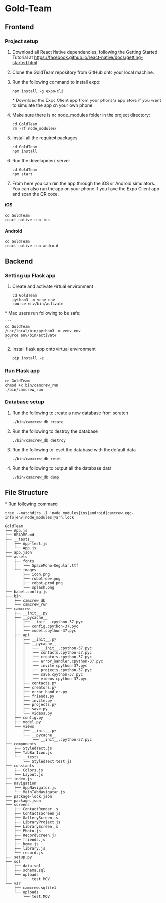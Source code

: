 # Gold-Team

## Frontend
### Project setup

1. Download all React Native dependencies, following the Getting Started Tutorial at https://facebook.github.io/react-native/docs/getting-started.html
2. Clone the GoldTeam repository from GitHub onto your local machine.
3. Run the following command to install expo:
    ```
    npm install -g expo-cli
    ```
    \* Download the Expo Client app from your phone's app store if you want to simulate the app on your own phone
4. Make sure there is no node_modules folder in the project directory:
    ```
    cd GoldTeam
    rm -rf node_modules/
    ```

5. Install all the required packages 
    ```
    cd GoldTeam
    npm install
    ```
6. Run the development server
    ```
    cd GoldTeam
    npm start
    ```
7. From here you can run the app through the iOS or Android simulators. You can also run the app on your phone if you have the Expo Client app and scan the QR code.

#### iOS

```
cd GoldTeam
react-native run-ios
```

#### Android

```
cd GoldTeam
react-native run-android
```

## Backend
### Setting up Flask app
1. Create and activate virtual environment
    ```
    cd GoldTeam
    python3 -m venv env
    source env/bin/activate
    ```
\* Mac users run following to be safe:

    ```
    cd GoldTeam
    /usr/local/bin/python3 -m venv env
    source env/bin/activate
    ```

2. Install flask app onto virtual environment
    ```
    pip install -e .
    ```

### Run Flask app

```
cd GoldTeam
chmod +x bin/camcrew_run
./bin/camcrew_run
```

### Database setup
1. Run the following to create a new database from scratch
    ```
    ./bin/camcrew_db create
    ```
2. Run the following to destroy the database
    ```
    ./bin/camcrew_db destroy
    ```
3. Run the following to reset the database with the default data
    ```
    ./bin/camcrew_db reset
    ```
4. Run the following to output all the database data
    ```
    ./bin/camcrew_db dump
    ```

## File Structure
\* Run following command
```
tree --matchdirs -I 'node_modules|ios|android|camcrew.egg-info|env|node_modules|yarn.lock'
```

    GoldTeam
    ├── App.js
    ├── README.md
    ├── __tests__
    │   ├── App-test.js
    │   └── App.js
    ├── app.json
    ├── assets
    │   ├── fonts
    │   │   └── SpaceMono-Regular.ttf
    │   └── images
    │       ├── icon.png
    │       ├── robot-dev.png
    │       ├── robot-prod.png
    │       └── splash.png
    ├── babel.config.js
    ├── bin
    │   ├── camcrew_db
    │   └── camcrew_run
    ├── camcrew
    │   ├── __init__.py
    │   ├── __pycache__
    │   │   ├── __init__.cpython-37.pyc
    │   │   ├── config.cpython-37.pyc
    │   │   └── model.cpython-37.pyc
    │   ├── api
    │   │   ├── __init__.py
    │   │   ├── __pycache__
    │   │   │   ├── __init__.cpython-37.pyc
    │   │   │   ├── contacts.cpython-37.pyc
    │   │   │   ├── creators.cpython-37.pyc
    │   │   │   ├── error_handler.cpython-37.pyc
    │   │   │   ├── invite.cpython-37.pyc
    │   │   │   ├── projects.cpython-37.pyc
    │   │   │   ├── save.cpython-37.pyc
    │   │   │   └── videos.cpython-37.pyc
    │   │   ├── contacts.py
    │   │   ├── creators.py
    │   │   ├── error_handler.py
    │   │   ├── friends.py
    │   │   ├── invite.py
    │   │   ├── projects.py
    │   │   ├── save.py
    │   │   └── videos.py
    │   ├── config.py
    │   ├── model.py
    │   └── views
    │       ├── __init__.py
    │       └── __pycache__
    │           └── __init__.cpython-37.pyc
    ├── components
    │   ├── StyledText.js
    │   ├── TabBarIcon.js
    │   └── __tests__
    │       └── StyledText-test.js
    ├── constants
    │   ├── Colors.js
    │   └── Layout.js
    ├── index.js
    ├── navigation
    │   ├── AppNavigator.js
    │   └── MainTabNavigator.js
    ├── package-lock.json
    ├── package.json
    ├── screens
    │   ├── ContactRender.js
    │   ├── ContactsScreen.js
    │   ├── GalleryScreen.js
    │   ├── LibraryProject.js
    │   ├── LibraryScreen.js
    │   ├── Photo.js
    │   ├── RecordScreen.js
    │   ├── friends.js
    │   ├── home.js
    │   ├── library.js
    │   └── record.js
    ├── setup.py
    ├── sql
    │   ├── data.sql
    │   ├── schema.sql
    │   └── uploads
    │       └── test.MOV
    └── var
        ├── camcrew.sqlite3
        └── uploads
            └── test.MOV

